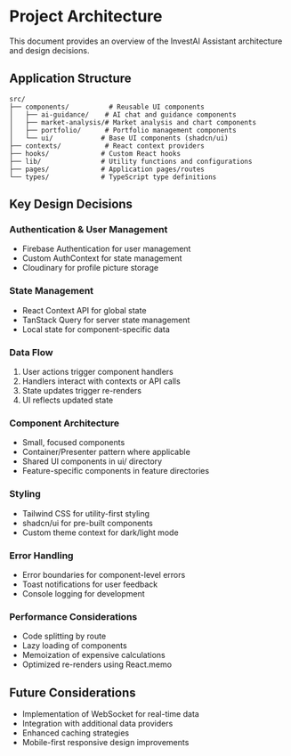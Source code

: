 # Project Architecture

This document provides an overview of the InvestAI Assistant architecture and design decisions.

## Application Structure

```
src/
├── components/          # Reusable UI components
│   ├── ai-guidance/    # AI chat and guidance components
│   ├── market-analysis/# Market analysis and chart components
│   ├── portfolio/      # Portfolio management components
│   └── ui/            # Base UI components (shadcn/ui)
├── contexts/           # React context providers
├── hooks/             # Custom React hooks
├── lib/               # Utility functions and configurations
├── pages/             # Application pages/routes
└── types/             # TypeScript type definitions
```

## Key Design Decisions

### Authentication & User Management
- Firebase Authentication for user management
- Custom AuthContext for state management
- Cloudinary for profile picture storage

### State Management
- React Context API for global state
- TanStack Query for server state management
- Local state for component-specific data

### Data Flow
1. User actions trigger component handlers
2. Handlers interact with contexts or API calls
3. State updates trigger re-renders
4. UI reflects updated state

### Component Architecture
- Small, focused components
- Container/Presenter pattern where applicable
- Shared UI components in ui/ directory
- Feature-specific components in feature directories

### Styling
- Tailwind CSS for utility-first styling
- shadcn/ui for pre-built components
- Custom theme context for dark/light mode

### Error Handling
- Error boundaries for component-level errors
- Toast notifications for user feedback
- Console logging for development

### Performance Considerations
- Code splitting by route
- Lazy loading of components
- Memoization of expensive calculations
- Optimized re-renders using React.memo

## Future Considerations

- Implementation of WebSocket for real-time data
- Integration with additional data providers
- Enhanced caching strategies
- Mobile-first responsive design improvements